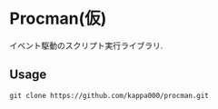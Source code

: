 # Procman(仮)

イベント駆動のスクリプト実行ライブラリ.

## Usage
```
git clone https://github.com/kappa000/procman.git
```
